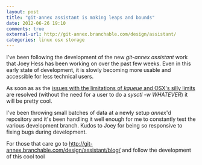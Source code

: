 ```yaml
---
layout: post
title: "git-annex assistant is making leaps and bounds"
date: 2012-06-26 19:10
comments: true
external-url: http://git-annex.branchable.com/design/assistant/
categories: linux osx storage
---
```


I've been following the development of the new _git-annex assistant_
work that Joey Hess has been working on over the past few weeks. Even
in this early state of development, it is slowly becoming more usable
and accessible for less technical users.

As soon as as the
[issues with the limitations of _kqueue_ and OSX's silly limits](http://git-annex.branchable.com/bugs/Issue_on_OSX_with_some_system_limits/)
are resolved (without the need for a user to do a _sysctl -w
WHATEVER_) it will be pretty cool.

I've been throwing small batches of data at a newly setup _annex_'d
repository and it's been handling it well enough for me to constantly
test the various development branch. Kudos to Joey for being so
responsive to fixing bugs during development.

For those that care go to
<http://git-annex.branchable.com/design/assistant/blog/> and follow
the development of this cool tool
